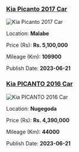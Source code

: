 
<!-- bac59e6e9026a5030dd2d9b1e19a85cc -->

### [Kia Picanto 2017 Car](https://riyasewana.com/buy/kia-picanto-sale-malabe-6522219)

![Kia Picanto 2017 Car](https://riyasewana.com/thumb/thumbkia-picanto-21144118831.jpg)

Location: **Malabe**

Price (Rs): **Rs. 5,100,000**

Mileage (Km): **109900**

Publish Date: **2023-06-21**


<!-- 309e3850b65d1481a1a6fadbb0f18efb -->

### [Kia PICANTO 2016 Car](https://riyasewana.com/buy/kia-picanto-sale-nugegoda-6521300)

![Kia PICANTO 2016 Car](https://riyasewana.com/thumb/thumbkia-picanto-21113202151.jpg)

Location: **Nugegoda**

Price (Rs): **Rs. 4,390,000**

Mileage (Km): **44000**

Publish Date: **2023-06-21**

